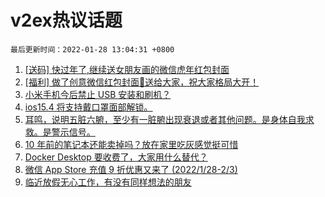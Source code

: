 # v2ex热议话题

`最后更新时间：2022-01-28 13:04:31 +0800`

1. [[送码] 快过年了,继续送女朋友画的微信虎年红包封面](https://www.v2ex.com/t/830996)
1. [[福利] 做了创意微信红包封面🧧送给大家，祝大家格局大开！](https://www.v2ex.com/t/831037)
1. [小米手机今后禁止 USB 安装和刷机？](https://www.v2ex.com/t/830928)
1. [ios15.4 将支持戴口罩面部解锁。](https://www.v2ex.com/t/831059)
1. [耳鸣，说明五脏六腑，至少有一脏腑出现衰退或者其他问题。是身体自我求救。是警示信号。](https://www.v2ex.com/t/831015)
1. [10 年前的笔记本还能卖掉吗？放在家里吃灰感觉挺可惜](https://www.v2ex.com/t/830918)
1. [Docker Desktop 要收费了，大家用什么替代？](https://www.v2ex.com/t/830915)
1. [微信 App Store 充值 9 折优惠又来了 (2022/1/28-2/3)](https://www.v2ex.com/t/831039)
1. [临近放假无心工作，有没有同样想法的朋友](https://www.v2ex.com/t/830955)

